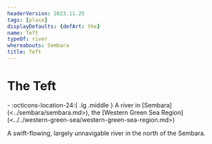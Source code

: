 ```yaml
---
headerVersion: 2023.11.25
tags: [place]
displayDefaults: {defArt: the}
name: Teft
typeOf: river
whereabouts: Sembara
title: Teft
---
```

# The Teft
<div class="grid cards ext-narrow-margin ext-one-column" markdown>
-    :octicons-location-24:{ .lg .middle } A river in [Sembara](<../sembara/sembara.md>), the [Western Green Sea Region](<../../western-green-sea/western-green-sea-region.md>)  
</div>


A swift-flowing, largely unnavigable river in the north of the Sembara. 